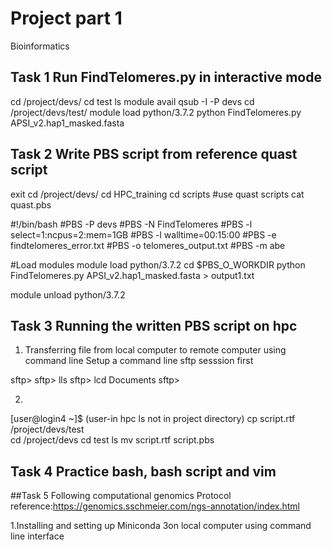 # Project part 1

Bioinformatics 

## Task 1 Run FindTelomeres.py in interactive mode

cd /project/devs/
cd test
ls
module avail
qsub -I -P devs
cd /project/devs/test/
module load python/3.7.2
python FindTelomeres.py APSI_v2.hap1_masked.fasta

## Task 2 Write PBS script from reference quast script

exit
cd /project/devs/
cd HPC_training
cd scripts            #use quast scripts
cat quast.pbs
 
#!/bin/bash
#PBS -P devs
#PBS -N FindTelomeres
#PBS -l select=1:ncpus=2:mem=1GB
#PBS -l walltime=00:15:00
#PBS -e findtelomeres_error.txt
#PBS -o telomeres_output.txt
#PBS -m abe

#Load modules
module load python/3.7.2
cd $PBS_O_WORKDIR
python FindTelomeres.py APSI_v2.hap1_masked.fasta > output1.txt

module unload python/3.7.2

## Task 3 Running the written PBS script on hpc
1. Transferring file from local computer to remote computer using command line
Setup a command line sftp sesssion first

sftp>
sftp> lls
sftp> lcd Documents
sftp>



2.
[user@login4 ~]$                        (user-in hpc ls not in project directory)
cp script.rtf /project/devs/test    
cd /project/devs
cd  test
ls
mv script.rtf script.pbs

## Task 4  Practice bash, bash script and vim

##Task 5 Following computational genomics Protocol
reference:https://genomics.sschmeier.com/ngs-annotation/index.html

1.Installing and setting up Miniconda 3on local computer using command line interface









